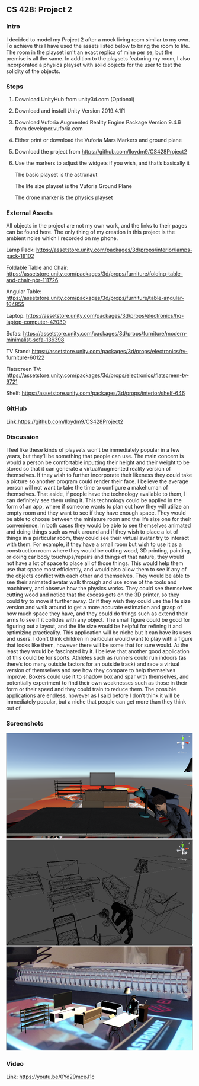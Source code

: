 ## CS 428: Project 2

### Intro

I decided to model my Project 2 after a mock living room similar to my own. To achieve this I have used the assets listed below to bring the room to life. The room in the playset isn't an exact replica of mine per se, but the premise is all the same. In addition to the playsets featuring my room, I also incorporated a physics playset with solid objects for the user to test the solidity of the objects.

### Steps

1.	Download UnityHub from unity3d.com (Optional)
2.	Download and install Unity Version 2019.4.1f1
3.	Download Vuforia Augmented Reality Engine Package Version 9.4.6 from developer.vuforia.com
4.	Either print or download the Vuforia Mars Markers and ground plane
5.	Download the project from https://github.com/lloydm9/CS428Project2
6.	Use the markers to adjust the widgets if you wish, and that’s basically it
    
    The basic playset is the astronaut

    The life size playset is the Vuforia Ground Plane
    
    The drone marker is the physics playset
    

### External Assets

All objects in the project are not my own work, and the links to their pages can be found here. The only thing of my creation in this project is the ambient noise which I recorded on my phone. 

Lamp Pack: https://assetstore.unity.com/packages/3d/props/interior/lamps-pack-19102

Foldable Table and Chair: https://assetstore.unity.com/packages/3d/props/furniture/folding-table-and-chair-pbr-111726

Angular Table: https://assetstore.unity.com/packages/3d/props/furniture/table-angular-164855

Laptop: https://assetstore.unity.com/packages/3d/props/electronics/hq-laptop-computer-42030

Sofas: https://assetstore.unity.com/packages/3d/props/furniture/modern-minimalist-sofa-136398

TV Stand: https://assetstore.unity.com/packages/3d/props/electronics/tv-furniture-60122

Flatscreen TV: https://assetstore.unity.com/packages/3d/props/electronics/flatscreen-tv-9721

Shelf: https://assetstore.unity.com/packages/3d/props/interior/shelf-646

### GitHub
Link:https://github.com/lloydm9/CS428Project2

### Discussion

I feel like these kinds of playsets won’t be immediately popular in a few years, but they’ll be something that people can use. The main concern is would a person be comfortable inputting their height and their weight to be stored so that it can generate a virtual/augmented reality version of themselves. If they wish to further incorporate their likeness they could take a picture so another program could render their face. I believe the average person will not want to take the time to configure a makehuman of themselves. That aside, if people have the technology available to them, I can definitely see them using it. This technology could be applied in the form of an app, where if someone wants to plan out how they will utilize an empty room and they want to see if they have enough space. They would be able to choose between the miniature room and the life size one for their convenience. In both cases they would be able to see themselves animated and doing things such as walk around and if they wish to place a lot of things in a particular room, they could see their virtual avatar try to interact with them. For example, if they have a small room but wish to use it as a construction room where they would be cutting wood, 3D printing, painting, or doing car body touchups/repairs and things of that nature, they would not have a lot of space to place all of those things. This would help them use that space most efficiently, and would also allow them to see if any of the objects conflict with each other and themselves. They would be able to see their animated avatar walk through and use some of the tools and machinery, and observe how the physics works. They could see themselves cutting wood and notice that the excess gets on the 3D printer, so they could try to move it further away. Or if they wish they could use the life size version and walk around to get a more accurate estimation and grasp of how much space they have, and they could do things such as extend their arms to see if it collides with any object. The small figure could be good for figuring out a layout, and the life size would be helpful for refining it and optimizing practicality. This application will be niche but it can have its uses and users. I don’t think children in particular would want to play with a figure that looks like them, however there will be some that for sure would. At the least they would be fascinated by it. I believe that another good application of this could be for sports. Athletes such as runners could run indoors (as there’s too many outside factors for an outside track) and race a virtual version of themselves and see how they compare to help themselves improve. Boxers could use it to shadow box and spar with themselves, and potentially experiment to find their own weaknesses such as those in their form or their speed and they could train to reduce them. The possible applications are endless, however as I said before I don’t think it will be immediately popular, but a niche that people can get more than they think out of. 

### Screenshots

![](images/Image1.png)
![](images/Image2.png)
![](images/Image3.png)

### Video 
Link: https://youtu.be/0Yd29mceJ1c
